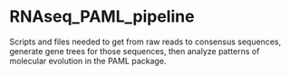 # RNAseq_PAML_pipeline
Scripts and files needed to get from raw reads to consensus sequences, generate gene trees for those sequences, then analyze patterns of molecular evolution in the PAML package.
